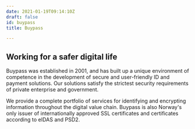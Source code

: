 ```yaml
---
date: 2021-01-19T09:14:10Z
draft: false
id: buypass
title: Buypass

---
```


## Working for a safer digital life

Buypass was established in 2001, and has built up a unique environment of competence in the development of secure and user-friendly ID and payment solutions. Our solutions satisfy the strictest security requirements of private enterprise and government.

We provide a complete portfolio of services for identifying and encrypting information throughout the digital value chain. Buypass is also Norway's only issuer of internationally approved SSL certificates and certificates according to eIDAS and PSD2.